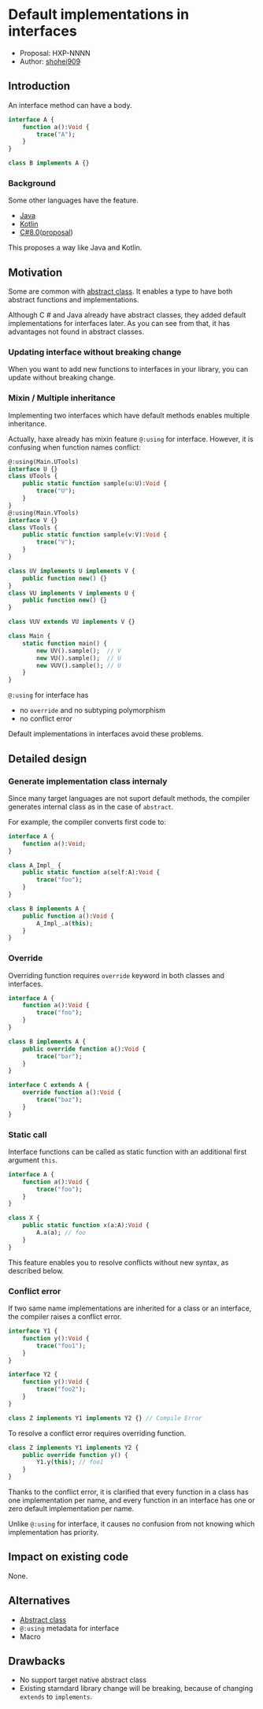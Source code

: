 # Default implementations in interfaces

* Proposal: HXP-NNNN
* Author: [shohei909](https://github.com/shohei909)

## Introduction

An interface method can have a body.

```haxe
interface A {
	function a():Void {
		trace("A");
	}
}

class B implements A {}
```

### Background

Some other languages have the feature.

* [Java](https://docs.oracle.com/javase/tutorial/java/IandI/defaultmethods.html)
* [Kotlin](https://kotlinlang.org/docs/reference/interfaces.html)
* [C#8.0](https://docs.microsoft.com/en-us/dotnet/csharp/tutorials/default-interface-methods-versions)([proposal](https://docs.microsoft.com/en-us/dotnet/csharp/language-reference/proposals/csharp-8.0/default-interface-methods))

This proposes a way like Java and Kotlin.

## Motivation

Some are common with [abstract class](https://github.com/RealyUniqueName/haxe-evolution/blob/abstract-classes/proposals/NNNN-abstract-classes.md#motivation). It enables a type to have both abstract functions and implementations.

Although C # and Java already have abstract classes, they added default implementations for interfaces later. 
As you can see from that, it has advantages not found in abstract classes.

### Updating interface without breaking change

When you want to add new functions to interfaces in your library, you can update without breaking change.

### Mixin / Multiple inheritance

Implementing two interfaces which have default methods enables multiple inheritance.

Actually, haxe already has mixin feature `@:using` for interface. However, it is confusing when function names conflict:

```haxe
@:using(Main.UTools)
interface U {}
class UTools {
    public static function sample(u:U):Void {
        trace("U");
    }
}
@:using(Main.VTools)
interface V {}
class VTools {
    public static function sample(v:V):Void {
        trace("V");
    }
}

class UV implements U implements V {
    public function new() {}
}
class VU implements V implements U {
    public function new() {}
}

class VUV extends VU implements V {}

class Main {
    static function main() {
        new UV().sample();  // V
        new VU().sample();  // U
        new VUV().sample(); // U
    }
}
```

`@:using` for interface has

* no `override` and no subtyping polymorphism
* no conflict error

Default implementations in interfaces avoid these problems.

## Detailed design

### Generate implementation class internaly

Since many target languages are not suport default methods, the compiler generates internal class as in the case of `abstract`.

For example, the compiler converts first code to:

```haxe
interface A {
	function a():Void;
}

class A_Impl_ {
	public static function a(self:A):Void {
		trace("foo");
	}
}

class B implements A {
	public function a():Void {
		A_Impl_.a(this);
	}
}
```

### Override

Overriding function requires `override` keyword in both classes and interfaces.

```haxe
interface A {
	function a():Void {
		trace("foo");
	}
}

class B implements A {
	public override function a():Void {
		trace("bar");
	}
}

interface C extends A {
	override function a():Void {
		trace("baz");
	}
}
```

### Static call

Interface functions can be called as static function with an additional first argument `this`.

```haxe
interface A {
	function a():Void {
		trace("foo");
	}
}

class X {
	public static function x(a:A):Void {
		A.a(a); // foo
	}
}
```

This feature enables you to resolve conflicts without new syntax, as described below.

### Conflict error

If two same name implementations are inherited for a class or an interface, the compiler raises a conflict error.

```haxe
interface Y1 {
	function y():Void {
		trace("foo1");
	}
}

interface Y2 {
	function y():Void {
		trace("foo2");
	}
}

class Z implements Y1 implements Y2 {} // Compile Error
```

To resolve a conflict error requires overriding function.

```haxe
class Z implements Y1 implements Y2 {
	public override function y() {
		Y1.y(this); // foo1
	}
}
```

Thanks to the conflict error, it is clarified that every function in a class has one implementation per name, and every function in an interface has one or zero default implementation per name.

Unlike `@:using` for interface, it causes no confusion from not knowing which implementation has priority.

## Impact on existing code

None.

## Alternatives

* [Abstract class](https://github.com/HaxeFoundation/haxe-evolution/pull/69)
* `@:using` metadata for interface
* Macro

## Drawbacks

* No support target native abstract class
* Existing starndard library change will be breaking, because of changing `extends` to `implements`.
